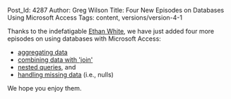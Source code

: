 Post_Id: 4287
Author: Greg Wilson
Title: Four New Episodes on Databases Using Microsoft Access
Tags: content, versions/version-4-1

<p>Thanks to the indefatigable <a href="http://whitelab.weecology.org/">Ethan White</a>, we have just added four more episodes on using databases with Microsoft Access:</p>
<ul>
<li><a href="/4_0/access/aggregation.html">aggregating data</a></li>
<li><a href="/4_0/access/join.html">combining data with 'join'</a></li>
<li><a href="/4_0/access/nested.html">nested queries</a>, and</li>
<li><a href="/4_0/access/null.html">handling missing data</a> (i.e., nulls)</li>
</ul>
<p>We hope you enjoy them.</p>
